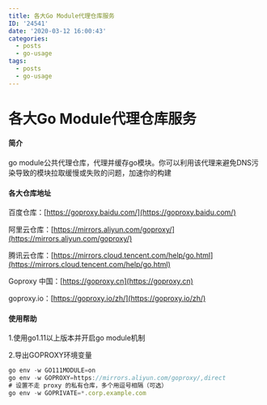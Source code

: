 ```yaml
---
title: 各大Go Module代理仓库服务
ID: '24541'
date: '2020-03-12 16:00:43'
categories:
  - posts
  - go-usage
tags:
  - posts
  - go-usage
---
```


# 各大Go Module代理仓库服务

#### 简介

go module公共代理仓库，代理并缓存go模块。你可以利用该代理来避免DNS污染导致的模块拉取缓慢或失败的问题，加速你的构建

#### 各大仓库地址

百度仓库：[https://goproxy.baidu.com/](https://goproxy.baidu.com/)

阿里云仓库：[https://mirrors.aliyun.com/goproxy/](https://mirrors.aliyun.com/goproxy/)

腾讯云仓库：[https://mirrors.cloud.tencent.com/help/go.html](https://mirrors.cloud.tencent.com/help/go.html)

Goproxy 中国：[https://goproxy.cn](https://goproxy.cn)

goproxy.io：[https://goproxy.io/zh/](https://goproxy.io/zh/)

#### 使用帮助

1.使用go1.11以上版本并开启go module机制

2.导出GOPROXY环境变量

``` js 
go env -w GO111MODULE=on
go env -w GOPROXY=https://mirrors.aliyun.com/goproxy/,direct
# 设置不走 proxy 的私有仓库，多个用逗号相隔（可选）
go env -w GOPRIVATE=*.corp.example.com
```
 
